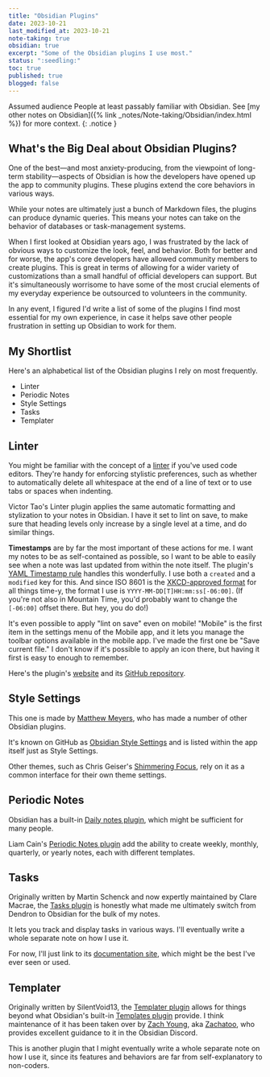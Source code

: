 ```yaml
---
title: "Obsidian Plugins"
date: 2023-10-21
last_modified_at: 2023-10-21
note-taking: true
obsidian: true
excerpt: "Some of the Obsidian plugins I use most."
status: ":seedling:"
toc: true
published: true
blogged: false
---
```


<span class="audience">Assumed audience</span> People at least passably familiar with Obsidian. See [my other notes on Obsidian]({% link _notes/Note-taking/Obsidian/index.html %}) for more context.
{: .notice }

## What's the Big Deal about Obsidian Plugins?  

One of the best—and most anxiety-producing, from the viewpoint of long-term stability—aspects of Obsidian is how the developers have opened up the app to community plugins. These plugins extend the core behaviors in various ways.  

While your notes are ultimately just a bunch of Markdown files, the plugins can produce dynamic queries. This means your notes can take on the behavior of databases or task-management systems.  

When I first looked at Obsidian years ago, I was frustrated by the lack of obvious ways to customize the look, feel, and behavior. Both for better and for worse, the app's core developers have allowed community members to create plugins. This is great in terms of allowing for a wider variety of customizations than a small handful of official developers can support. But it's simultaneously worrisome to have some of the most crucial elements of my everyday experience be outsourced to volunteers in the community.  

In any event, I figured I'd write a list of some of the plugins I find most essential for my own experience, in case it helps save other people frustration in setting up Obsidian to work for them.  

## My Shortlist  

Here's an alphabetical list of the Obsidian plugins I rely on most frequently.  

- Linter  
- Periodic Notes  
- Style Settings  
- Tasks  
- Templater  

## Linter  

You might be familiar with the concept of a [linter](https://en.wikipedia.org/wiki/Lint_(software)) if you've used code editors. They're handy for enforcing stylistic preferences, such as whether to automatically delete all whitespace at the end of a line of text or to use tabs or spaces when indenting.  

Victor Tao's Linter plugin applies the same automatic formatting and stylization to your notes in Obsidian. I have it set to lint on save, to make sure that heading levels only increase by a single level at a time, and do similar things.  

**Timestamps** are by far the most important of these actions for me. I want my notes to be as self-contained as possible, so I want to be able to easily see when a note was last updated from within the note itself. The plugin's [YAML Timestamp rule](https://platers.github.io/obsidian-linter/settings/yaml-rules/#yaml-timestamp) handles this wonderfully. I use both a `created` and a `modified` key for this. And since ISO 8601 is the [XKCD-approved format](https://xkcd.com/1179/) for all things time-y, the format I use is `YYYY-MM-DD[T]HH:mm:ss[-06:00]`. (If you're not also in Mountain Time, you'd probably want to change the `[-06:00]` offset there. But hey, you do do!)  

It's even possible to apply "lint on save" even on mobile! "Mobile" is the first item in the settings menu of the Mobile app, and it lets you manage the toolbar options available in the mobile app. I've made the first one be "Save current file." I don't know if it's possible to apply an icon there, but having it first is easy to enough to remember.  

Here's the plugin's [website](https://platers.github.io/obsidian-linter/) and its [GitHub repository](https://github.com/platers/obsidian-linter).  

## Style Settings  

This one is made by [Matthew Meyers](https://matthewmeye.rs/), who has made a number of other Obsidian plugins.  

It's known on GitHub as [Obsidian Style Settings](https://github.com/mgmeyers/obsidian-style-settings) and is listed within the app itself just as Style Settings.  

Other themes, such as Chris Geiser's [Shimmering Focus](https://github.com/chrisgrieser/shimmering-focus/), rely on it as a common interface for their own theme settings.  

## Periodic Notes  

Obsidian has a built-in [Daily notes plugin](https://help.obsidian.md/Plugins/Daily+notes), which might be sufficient for many people.  

Liam Cain's [Periodic Notes plugin](https://github.com/liamcain/obsidian-periodic-notes) add the ability to create weekly, monthly, quarterly, or yearly notes, each with different templates.  

## Tasks  

Originally written by Martin Schenck and now expertly maintained by Clare Macrae, the [Tasks plugin](https://github.com/obsidian-tasks-group/obsidian-tasks) is honestly what made me ultimately switch from Dendron to Obsidian for the bulk of my notes.  

It lets you track and display tasks in various ways. I'll eventually write a whole separate note on how I use it.  

For now, I'll just link to its [documentation site](https://publish.obsidian.md/tasks/Introduction), which might be the best I've ever seen or used.  

## Templater  

Originally written by SilentVoid13, the [Templater plugin](https://github.com/SilentVoid13/Templater) allows for things beyond what Obsidian's built-in [Templates plugin](https://help.obsidian.md/Plugins/Templates) provide. I think maintenance of it has been taken over by [Zach Young](https://zachyoung.dev/), aka [Zachatoo](https://github.com/Zachatoo), who provides excellent guidance to it in the Obsidian Discord.  

This is another plugin that I might eventually write a whole separate note on how I use it, since its features and behaviors are far from self-explanatory to non-coders.  